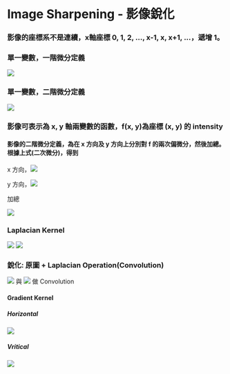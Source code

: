 # Image Sharpening - 影像銳化

### 影像的座標系不是連續，x軸座標 0, 1, 2, ..., x-1, x, x+1, ...，遞增 1。

### 單一變數，一階微分定義
<img src="https://latex.codecogs.com/gif.latex?%5Cnabla%20f%20%3D%20%5Cfrac%7B%5Cpartial%20f%7D%7B%5Cpartial%20x%7D%20%3D%20f%28x%2B1%29%20-%20f%28x%29" /> 

### 單一變數，二階微分定義
<img src="https://latex.codecogs.com/gif.latex?%5Cnabla%5E2%20f%20%3D%20%5Cfrac%7B%5Cpartial%5E2%20f%7D%7B%5Cpartial%20x%5E2%7D%20%3D%20f%28x%2B1%29%20%2B%20f%28x-1%29%20-%202%20f%28x%29" /> 

### 影像可表示為 x, y 軸兩變數的函數，f(x, y)為座標 (x, y) 的 intensity
#### 影像的二階微分定義，為在 x 方向及 y 方向上分別對 f 的兩次偏微分，然後加總。根據上式(二次微分)，得到
x 方向，<img src="https://latex.codecogs.com/gif.latex?%5Cfrac%7B%5Cpartial%5E2%20f%7D%7B%5Cpartial%20x%5E2%7D%20%3D%20f%28x%2B1%2C%20y%29%20%2B%20f%28x-1%2C%20y%29%20-%202%20f%28x%2C%20y%29" />

y 方向，<img src="https://latex.codecogs.com/gif.latex?%5Cfrac%7B%5Cpartial%5E2%20f%7D%7B%5Cpartial%20y%5E2%7D%20%3D%20f%28x%2C%20y%2B1%29%20%2B%20f%28x%2C%20y-1%29%20-%202%20f%28x%2C%20y%29" />

加總

<img src="https://latex.codecogs.com/gif.latex?%5Cnabla%5E2%20f%28x%2C%20y%29%20%3D%20f%28x%2B1%2C%20y%29%20%2B%20f%28x-1%2C%20y%29%20%2B%20f%28x%2C%20y%2B1%29%20%2B%20f%28x%2C%20y-1%29%20-%204%20f%28x%2C%20y%29" />

### Laplacian Kernel

<img src="https://latex.codecogs.com/gif.latex?%5Cbegin%7Bbmatrix%7D0%20%26%20-1%20%26%200%5C%5C-1%20%26%204%20%26%20-1%20%5C%5C0%20%26%20-1%20%26%200%5Cend%7Bbmatrix%7D" />

<img src="https://latex.codecogs.com/gif.latex?%5Cbegin%7Bbmatrix%7D-1%20%26%20-1%20%26%20-1%5C%5C-1%20%26%208%20%26%20-1%5C%5C-1%20%26%20-1%20%26%20-1%5C%5C%5Cend%7Bbmatrix%7D%09" /> 

### 銳化: 原圖 + Laplacian Operation(Convolution)
<img src="https://latex.codecogs.com/gif.latex?%5Cbegin%7Bbmatrix%7Df%28x-1%2Cy-1%29%20%26%20f%28x%2Cy-1%29%29%20%26%20f%28x%2B1%2C%20y-1%29%5C%5Cf%28x-1%2C%20y%29%20%26%20f%28x%2C%20y%29%20%26%20f%28x%2B1%2C%20y%29%20%5C%5Cf%28x-1%2C%20y%2B1%29%20%26%20f%28x%2C%20y%2B1%29%20%26%20f%28x%2B1%2C%20y%2B1%29%5Cend%7Bbmatrix%7D" /> 與 <img src="https://latex.codecogs.com/gif.latex?%5Cbegin%7Bbmatrix%7D-1%20%26%20-1%20%26%20-1%5C%5C-1%20%26%208%20%26%20-1%5C%5C-1%20%26%20-1%20%26%20-1%5C%5C%5Cend%7Bbmatrix%7D%09" />  做 Convolution

#### Gradient Kernel
##### Horizontal 
<img src="https://latex.codecogs.com/gif.latex?%5Cbegin%7Bbmatrix%7D-1%20%26%20-2%20%26%20-1%5C%5C0%20%26%200%20%26%200%5C%5C1%20%26%202%20%26%201%5C%5C%5Cend%7Bbmatrix%7D" /> 

##### Vritical 
<img src="https://latex.codecogs.com/gif.latex?%5Cbegin%7Bbmatrix%7D-1%20%26%200%20%26%201%5C%5C-2%20%26%200%20%26%202%5C%5C-1%20%26%202%20%26%201%5C%5C%5Cend%7Bbmatrix%7D" />
